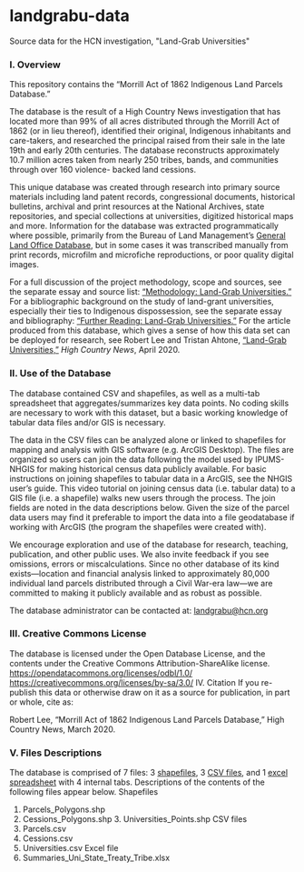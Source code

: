 # landgrabu-data
Source data for the HCN investigation, "Land-Grab Universities"

### I. Overview ###

This repository contains the “Morrill Act of 1862 Indigenous Land Parcels Database.”

The database is the result of a High Country News investigation that has located more than 99% of all acres distributed through the Morrill Act of 1862 (or in lieu thereof), identified their original, Indigenous inhabitants and care-takers, and researched the principal raised from their sale in the late 19th and early 20th centuries. The database reconstructs approximately 10.7 million acres taken from nearly 250 tribes, bands, and communities through over 160 violence- backed land cessions.

This unique database was created through research into primary source materials including land patent records, congressional documents, historical bulletins, archival and print resources at the National Archives, state repositories, and special collections at universities, digitized historical maps and more. Information for the database was extracted programmatically where possible, primarily from the Bureau of Land Management’s [General Land Office Database](https://glorecords.blm.gov/reference/default.aspx), but in some cases it was transcribed manually from print records, microfilm and microfiche reproductions, or poor quality digital images.

For a full discussion of the project methodology, scope and sources, see the separate essay and source list: [“Methodology: Land-Grab Universities.”](https://www.hcn.org/articles/indigenous-affairs-education-how-we-investigated-the-land-grant-university-system) For a bibliographic background on the study of land-grant universities, especially their ties to Indigenous dispossession, see the separate essay and bibliography: [“Further Reading: Land-Grab Universities.”](https://www.hcn.org/articles/further-reading-on-hcns-land-grants-university-investigation) For the article produced from this database, which gives a sense of how this data set can be deployed for research, see Robert Lee and Tristan Ahtone, [“Land-Grab Universities,”](https://www.hcn.org/issues/52.4/indigenous-affairs-education-land-grab-universities) *High Country News*, April 2020.

### II. Use of the Database ###
The database contained CSV and shapefiles, as well as a multi-tab spreadsheet that aggregates/summarizes key data points. No coding skills are necessary to work with this dataset, but a basic working knowledge of tabular data files and/or GIS is necessary.

The data in the CSV files can be analyzed alone or linked to shapefiles for mapping and analysis with GIS software (e.g. ArcGIS Desktop). The files are organized so users can join the data following the model used by IPUMS-NHGIS for making historical census data publicly available. For basic instructions on joining shapefiles to tabular data in a ArcGIS, see the NHGIS user’s guide. This video tutorial on joining census data (i.e. tabular data) to a GIS file (i.e. a shapefile) walks new users through the process. The join fields are noted in the data descriptions below. Given the size of the parcel data users may find it preferable to import the data into a file geodatabase if working with ArcGIS (the program the shapefiles were created with).

We encourage exploration and use of the database for research, teaching, publication, and other public uses. We also invite feedback if you see omissions, errors or miscalculations. Since no other database of its kind exists—location and financial analysis linked to approximately 80,000 individual land parcels distributed through a Civil War-era law—we are committed to making it publicly available and as robust as possible.

The database administrator can be contacted at: landgrabu@hcn.org

### III. Creative Commons License ###
The database is licensed under the Open Database License, and the contents under the Creative Commons Attribution-ShareAlike license.
https://opendatacommons.org/licenses/odbl/1.0/ https://creativecommons.org/licenses/by-sa/3.0/ IV. Citation
If you re-publish this data or otherwise draw on it as a source for publication, in part or whole, cite as:

Robert Lee, “Morrill Act of 1862 Indigenous Land Parcels Database,” High Country News, March 2020.


### V. Files Descriptions ###

The database is comprised of 7 files: 3 [shapefiles](https://github.com/HCNData/landgrabu-data/tree/master/Morrill_Act_of_1862_Indigenous_Land_Parcels_Database/Shapefiles), 3 [CSV files](https://github.com/HCNData/landgrabu-data/tree/master/Morrill_Act_of_1862_Indigenous_Land_Parcels_Database/CSVs), and 1 [excel spreadsheet](https://github.com/HCNData/landgrabu-data/blob/master/Morrill_Act_of_1862_Indigenous_Land_Parcels_Database/Summaries_Uni_State_Treaty_Tribe.xlsx) with 4 internal tabs. Descriptions of the contents of the following files appear below.
Shapefiles
1. Parcels_Polygons.shp
2. Cessions_Polygons.shp 3. Universities_Points.shp
CSV files
4. Parcels.csv
5. Cessions.csv
6. Universities.csv
Excel file
7. Summaries_Uni_State_Treaty_Tribe.xlsx


